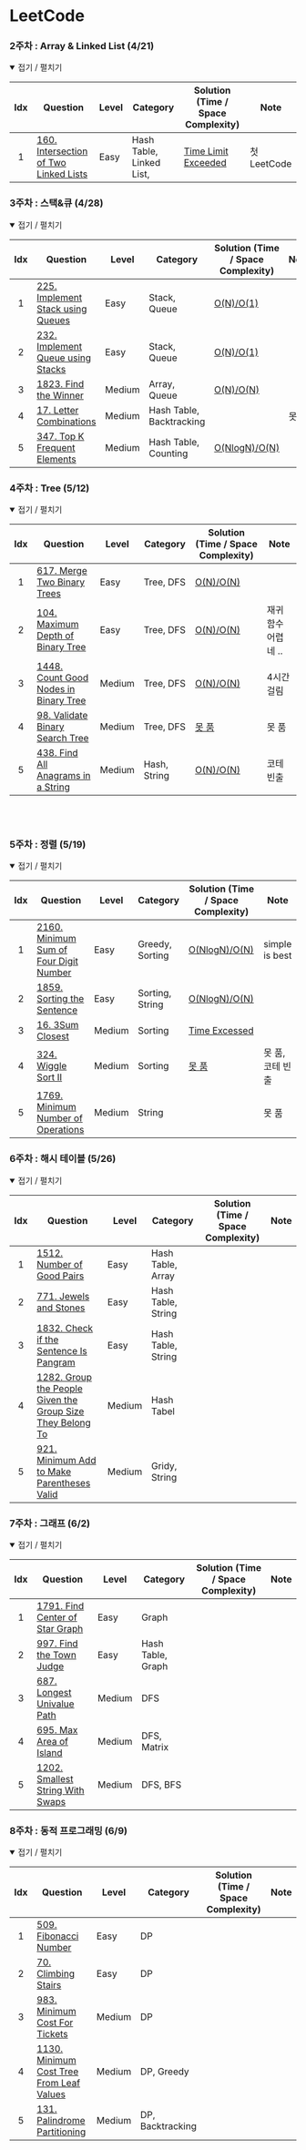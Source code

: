 # LeetCode
<!-- | idx    | [문제 이름](문제링크)                | 난이도  | 주제                                           | [시간복잡도/공간복잡도](풀이링크)| 노트| -->  
### 2주차 : Array & Linked List (4/21)
<details open> <summary> 접기 / 펼치기 </summary>

| Idx  | Question                                                                                                             | Level  | Category                                                                   | Solution (Time / Space Complexity)   | Note |
| :--: | ---------------------------------------------------------------------------------------------------------------------------------------------------------------------- | ------ | -------------------------------------------------------------------------- | -------------------------------------------------------------------------------------------------------------------------------------------------------------------------- | ---- |
| 1    | [160. Intersection of Two Linked Lists](https://leetcode.com/problems/intersection-of-two-linked-lists/)                | Easy   | Hash Table, Linked List,                                           | [Time Limit Exceeded](https://github.com/nyungsu/Algorithm_with_Python/blob/main/LeetCode/solutions/160.%20Intersection%20of%20Two%20Linked%20Lists.py)| 첫 LeetCode|


</details>

### 3주차 : 스택&큐 (4/28)
<details open> <summary> 접기 / 펼치기 </summary>

| Idx  | Question                                                                                                             | Level  | Category                                                                   | Solution (Time / Space Complexity)   | Note |
| :--: | ---------------------------------------------------------------------------------------------------------------------------------------------------------------------- | ------ | -------------------------------------------------------------------------- | -------------------------------------------------------------------------------------------------------------------------------------------------------------------------- | ---- |
| 1    | [225. Implement Stack using Queues](https://leetcode.com/problems/implement-stack-using-queues/)                | Easy  | Stack, Queue                                           | [O(N)/O(1)](https://github.com/nyungsu/Algorithm_with_Python/blob/main/LeetCode/solutions/225.%20Implement%20Stack%20using%20Queues.py)| |
| 2    | [232. Implement Queue using Stacks](https://leetcode.com/problems/implement-queue-using-stacks/)                | Easy  | Stack, Queue                                           | [O(N)/O(1)](https://github.com/nyungsu/Algorithm_with_Python/blob/main/LeetCode/solutions/232.%20Implement%20Queue%20using%20Stacks.py)| |
| 3    | [1823. Find the Winner](https://leetcode.com/problems/find-the-winner-of-the-circular-game)| Medium  | Array, Queue                                           | [O(N)/O(N)](https://github.com/nyungsu/Algorithm_with_Python/blob/main/LeetCode/solutions/1823.%C2%A0Find%20the%20Winner%20of%20the%20Circular%20Game.py)| |
| 4    | [17. Letter Combinations](https://leetcode.com/problems/letter-combinations-of-a-phone-number/)| Medium  | Hash Table, Backtracking                                          | |못 품|
| 5    | [347. Top K Frequent Elements](https://leetcode.com/problems/top-k-frequent-elements/)| Medium  | Hash Table, Counting                                         | [O(NlogN)/O(N)](https://github.com/nyungsu/Algorithm_with_Python/blob/main/LeetCode/solutions/347.%20Top%20K%20Frequent%20Elements.py)| |
</details>



### 4주차 : Tree (5/12)
<details open> <summary> 접기 / 펼치기 </summary>

| Idx  | Question                                                                                                             | Level  | Category                                                                   | Solution (Time / Space Complexity)   | Note |
| :--: | ---------------------------------------------------------------------------------------------------------------------------------------------------------------------- | ------ | -------------------------------------------------------------------------- | -------------------------------------------------------------------------------------------------------------------------------------------------------------------------- | ---- |
| 1    | [617. Merge Two Binary Trees](https://leetcode.com/problems/merge-two-binary-trees/)                | Easy  | Tree, DFS                                        | [O(N)/O(N)](https://github.com/nyungsu/Algorithm_with_Python/blob/main/LeetCode/solutions/617.%20Merge%20Two%20Binary%20Trees.py)| |
| 2    | [104. Maximum Depth of Binary Tree](https://leetcode.com/problems/maximum-depth-of-binary-tree/)                | Easy  | Tree, DFS                                        | [O(N)/O(N)](https://github.com/nyungsu/Algorithm_with_Python/blob/main/LeetCode/solutions/104.%20Maximum%20Depth%20of%20Binary%20Tree.py)| 재귀함수 어렵네 .. |
| 3    | [1448. Count Good Nodes in Binary Tree](https://leetcode.com/problems/count-good-nodes-in-binary-tree/)                | Medium  | Tree, DFS                                        | [O(N)/O(N)](https://github.com/nyungsu/Algorithm_with_Python/blob/main/LeetCode/solutions/1448.%20Count%20Good%20Nodes%20in%20Binary%20Tree.py)| 4시간 걸림 |
| 4    | [98. Validate Binary Search Tree](https://leetcode.com/problems/validate-binary-search-tree/)                | Medium  | Tree, DFS                                        |[못 품](https://github.com/nyungsu/Algorithm_with_Python/blob/main/LeetCode/solutions/98.%20Validate%20Binary%20Search%20Tree.py) |못 품|
| 5    | [438. Find All Anagrams in a String](https://leetcode.com/problems/find-all-anagrams-in-a-string/)                | Medium  | Hash, String                                        |[O(N)/O(N)](https://github.com/nyungsu/Algorithm_with_Python/blob/main/LeetCode/solutions/438.%20Find%20All%20Anagrams%20in%20a%20String.py) | 코테 빈출  |
</details>
<br />
<br />

### 5주차 : 정렬 (5/19)
<details open> <summary> 접기 / 펼치기 </summary>

| Idx  | Question                                                                                                             | Level  | Category                                                                   | Solution (Time / Space Complexity)   | Note |
| :--: | ---------------------------------------------------------------------------------------------------------------------------------------------------------------------- | ------ | -------------------------------------------------------------------------- | -------------------------------------------------------------------------------------------------------------------------------------------------------------------------- | ---- |
| 1    | [2160. Minimum Sum of Four Digit Number](https://leetcode.com/problems/minimum-sum-of-four-digit-number-after-splitting-digits/)                | Easy  | Greedy, Sorting                                       |[O(NlogN)/O(N)](https://github.com/nyungsu/Algorithm_with_Python/blob/main/LeetCode/solutions/2160.%20Minimum%20Sum%20of%20Four%20Digit%20Number%20After%20Splitting%20Digits.py) | simple is best |
| 2    | [1859. Sorting the Sentence](https://leetcode.com/problems/sorting-the-sentence/)                | Easy  | Sorting, String                                   | [O(NlogN)/O(N)](https://github.com/nyungsu/Algorithm_with_Python/blob/main/LeetCode/solutions/1859.%20Sorting%20the%20Sentence.py)|  |
| 3    | [16. 3Sum Closest](https://leetcode.com/problems/3sum-closest/)                | Medium  | Sorting                                        |[Time Excessed](https://github.com/nyungsu/Algorithm_with_Python/blob/main/LeetCode/solutions/16.%203Sum%20Closest.py)| |
| 4    | [324. Wiggle Sort II](https://leetcode.com/problems/wiggle-sort-ii/)                | Medium  |Sorting| [못 품](https://github.com/nyungsu/Algorithm_with_Python/blob/main/LeetCode/solutions/324.%20Wiggle%20Sort%20II.py) |못 품, 코테 빈출 |
| 5    | [1769. Minimum Number of Operations](https://leetcode.com/problems/minimum-number-of-operations-to-move-all-balls-to-each-box/)                | Medium  |String| |못 품 |
</details>

### 6주차 : 해시 테이블 (5/26)
<details open> <summary> 접기 / 펼치기 </summary>

| Idx  | Question                                                                                                             | Level  | Category                                                                   | Solution (Time / Space Complexity)   | Note |
| :--: | ---------------------------------------------------------------------------------------------------------------------------------------------------------------------- | ------ | -------------------------------------------------------------------------- | -------------------------------------------------------------------------------------------------------------------------------------------------------------------------- | ---- |
| 1    | [1512. Number of Good Pairs](https://leetcode.com/problems/number-of-good-pairs/)                | Easy  | Hash Table, Array                                      |[]() |  |
| 2    | [771. Jewels and Stones](https://leetcode.com/problems/jewels-and-stones/)                | Easy  | Hash Table, String                                   | []()|  |
| 3    | [1832. Check if the Sentence Is Pangram](https://leetcode.com/problems/check-if-the-sentence-is-pangram/)                | Easy  | Hash Table, String                                        |[]()| |
| 4    | [1282. Group the People Given the Group Size They Belong To](https://leetcode.com/problems/group-the-people-given-the-group-size-they-belong-to/)                | Medium  |Hash Tabel| []() | |
| 5    | [921. Minimum Add to Make Parentheses Valid](https://leetcode.com/problems/minimum-add-to-make-parentheses-valid/)                | Medium  |Gridy, String| | |
</details>

### 7주차 : 그래프 (6/2)
<details open> <summary> 접기 / 펼치기 </summary>

| Idx  | Question                                                                                                             | Level  | Category                                                                   | Solution (Time / Space Complexity)   | Note |
| :--: | ---------------------------------------------------------------------------------------------------------------------------------------------------------------------- | ------ | -------------------------------------------------------------------------- | -------------------------------------------------------------------------------------------------------------------------------------------------------------------------- | ---- |
| 1    | [1791. Find Center of Star Graph](https://leetcode.com/problems/find-center-of-star-graph/)                | Easy  | Graph                                      |[]() |  |
| 2    | [997. Find the Town Judge](https://leetcode.com/problems/find-the-town-judge/)                | Easy  | Hash Table, Graph                                 | []()|  |
| 3    | [687. Longest Univalue Path](https://leetcode.com/problems/longest-univalue-path/)                | Medium  | DFS                                        |[]()| |
| 4    | [695. Max Area of Island](https://leetcode.com/problems/max-area-of-island/)                | Medium  |DFS, Matrix| []() | |
| 5    | [1202. Smallest String With Swaps](https://leetcode.com/problems/smallest-string-with-swaps/)                | Medium  |DFS, BFS| | |
</details>

### 8주차 : 동적 프로그래밍 (6/9)
<details open> <summary> 접기 / 펼치기 </summary>

| Idx  | Question                                                                                                             | Level  | Category                                                                   | Solution (Time / Space Complexity)   | Note |
| :--: | ---------------------------------------------------------------------------------------------------------------------------------------------------------------------- | ------ | -------------------------------------------------------------------------- | -------------------------------------------------------------------------------------------------------------------------------------------------------------------------- | ---- |
| 1    | [509. Fibonacci Number](https://leetcode.com/problems/fibonacci-number/)                | Easy  | DP                                      |[]() |  |
| 2    | [70. Climbing Stairs](https://leetcode.com/problems/climbing-stairs/)                | Easy  | DP                                 | []()|  |
| 3    | [983. Minimum Cost For Tickets](https://leetcode.com/problems/minimum-cost-for-tickets/)                | Medium  | DP                                    |[]()| |
| 4    | [1130. Minimum Cost Tree From Leaf Values](https://leetcode.com/problems/minimum-cost-tree-from-leaf-values/)                | Medium  |DP, Greedy| []() | |
| 5    | [131. Palindrome Partitioning](https://leetcode.com/problems/palindrome-partitioning/)                | Medium  |DP, Backtracking| | |
</details>
